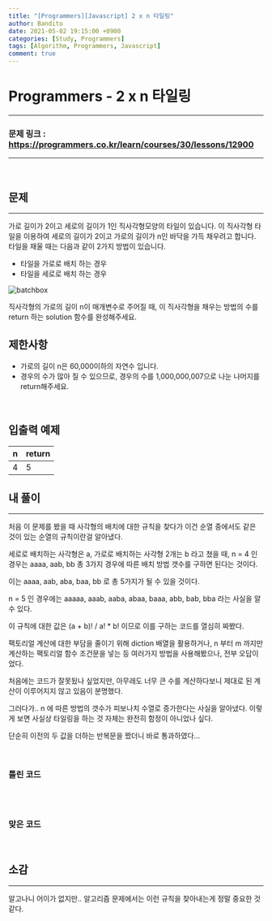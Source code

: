 ```yaml
---
title: "[Programmers][Javascript] 2 x n 타일링"
author: Bandito
date: 2021-05-02 19:15:00 +0900
categories: [Study, Programmers]
tags: [Algorithm, Programmers, Javascript]
comment: true
---
```

 
# Programmers - 2 x n 타일링

***
### 문제 링크 : <https://programmers.co.kr/learn/courses/30/lessons/12900>

***

<br/>

## 문제
***

가로 길이가 2이고 세로의 길이가 1인 직사각형모양의 타일이 있습니다. 이 직사각형 타일을 이용하여 세로의 길이가 2이고 가로의 길이가 n인 바닥을 가득 채우려고 합니다. 타일을 채울 때는 다음과 같이 2가지 방법이 있습니다.

+ 타일을 가로로 배치 하는 경우
+ 타일을 세로로 배치 하는 경우

![batchbox](https://drive.google.com/uc?export=view&id=17-S9EFx2eS99qwouvH-rGi9zHCSNrVNP)

직사각형의 가로의 길이 n이 매개변수로 주어질 때, 이 직사각형을 채우는 방법의 수를 return 하는 solution 함수를 완성해주세요.


## 제한사항

+ 가로의 길이 n은 60,000이하의 자연수 입니다.
+ 경우의 수가 많아 질 수 있으므로, 경우의 수를 1,000,000,007으로 나눈 나머지를 return해주세요.

<br/>

## 입출력 예제

|n|return|
|----|----|
|4|5|




## 내 풀이
***

처음 이 문제를 봤을 때 사각형의 배치에 대한 규칙을 찾다가 이건 순열 중에서도 같은 것이 있는 순열의 규칙이란걸 알아냈다.

세로로 배치하는 사각형은 a, 가로로 배치하는 사각형 2개는 b 라고 쳤을 때, n = 4 인 경우는 aaaa, aab, bb 총 3가지 경우에 따른 배치 방법 갯수를 구하면 된다는 것이다.   

이는 aaaa, aab, aba, baa, bb 로 총 5가지가 될 수 있을 것이다.

n = 5 인 경우에는 aaaaa, aaab, aaba, abaa, baaa, abb, bab, bba 라는 사실을 알 수 있다.

이 규칙에 대한 값은 (a + b)! / a! * b! 이므로 이를 구하는 코드를 열심히 짜봤다.    

팩토리얼 계산에 대한 부담을 줄이기 위해 diction 배열을 활용하거나, n 부터 m 까지만 계산하는 팩토리얼 함수 조건문을 넣는 등 여러가지 방법을 사용해봤으나, 전부 오답이었다.    

처음에는 코드가 잘못됬나 싶었지만, 아무래도 너무 큰 수를 계산하다보니 제대로 된 계산이 이루어지지 않고 있음이 분명했다.    

그러다가.. n 에 따른 방법의 갯수가 피보나치 수열로 증가한다는 사실을 알아냈다. 이렇게 보면 사실상 타일링을 하는 것 자체는 완전히 함정이 아니었나 싶다.   

단순히 이전의 두 값을 더하는 반복문을 짰더니 바로 통과하였다...

<br/>

### 틀린 코드

<script src="https://gist.github.com/Suppplier/6381436a8b1ec5a29e2f7736276c1d73.js"></script>
<br/>


<br/>

### 맞은 코드

<script src="https://gist.github.com/Suppplier/2019b40979bb3a6933df1911cf5cef13.js"></script>

<br/>


## 소감
***

알고나니 어이가 없지만.. 알고리즘 문제에서는 이런 규칙을 찾아내는게 정말 중요한 것 같다.

